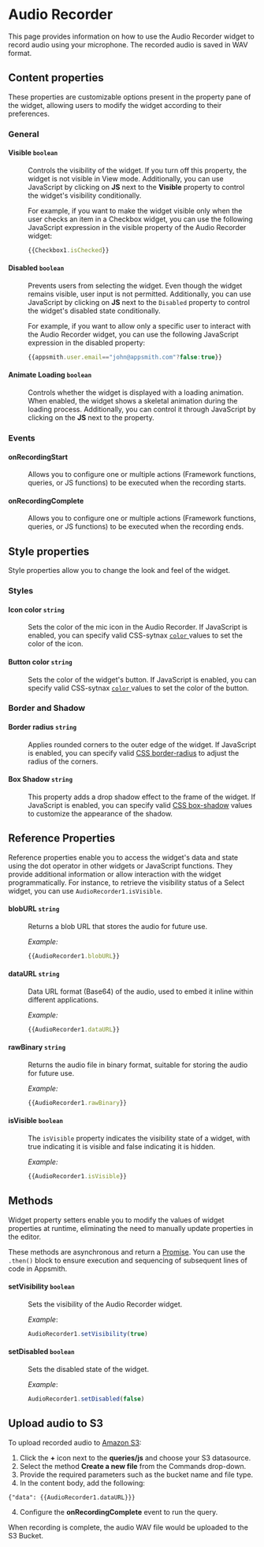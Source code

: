 # Audio Recorder

This page provides information on how to use the Audio Recorder widget to record audio using your microphone. The recorded audio is saved in WAV format.

## Content properties

These properties are customizable options present in the property pane of the widget, allowing users to modify the widget according to their preferences.

### General

#### Visible `boolean`

<dd>

Controls the visibility of the widget. If you turn off this property, the widget is not visible in View mode. Additionally, you can use JavaScript by clicking on **JS** next to the **Visible** property to control the widget's visibility conditionally.

For example,  if you want to make the widget visible only when the user checks an item in a Checkbox widget, you can use the following JavaScript expression in the visible property of the Audio Recorder widget:

```js
{{Checkbox1.isChecked}}
```
</dd>

#### Disabled `boolean`

<dd>

Prevents users from selecting the widget. Even though the widget remains visible, user input is not permitted. Additionally, you can use JavaScript by clicking on **JS** next to the `Disabled` property to control the widget's disabled state conditionally.

For example, if you want to allow only a specific user to interact with the Audio Recorder widget, you can use the following JavaScript expression in the disabled property: 
```js
{{appsmith.user.email=="john@appsmith.com"?false:true}}
```

</dd>

#### Animate Loading `boolean`

<dd>

Controls whether the widget is displayed with a loading animation. When enabled, the widget shows a skeletal animation during the loading process. Additionally, you can control it through JavaScript by clicking on the **JS** next to the property.

</dd>

### Events

#### onRecordingStart

<dd>

Allows you to configure one or multiple actions (Framework functions, queries, or JS functions) to be executed when the recording starts.

</dd>

#### onRecordingComplete

<dd>

Allows you to configure one or multiple actions (Framework functions, queries, or JS functions) to be executed when the recording ends.

</dd>

## Style properties

Style properties allow you to change the look and feel of the widget.

### Styles

#### Icon color `string`

<dd>

Sets the color of the mic icon in the Audio Recorder. If JavaScript is enabled, you can specify valid CSS-sytnax [`color` ](https://developer.mozilla.org/en-US/docs/Web/CSS/color) values to set the color of the icon.

</dd>

#### Button color `string`

<dd>

Sets the color of the widget's button. If JavaScript is enabled, you can specify valid CSS-sytnax [`color` ](https://developer.mozilla.org/en-US/docs/Web/CSS/color) values to set the color of the button.

</dd>

### Border and Shadow

#### Border radius `string`

<dd>

Applies rounded corners to the outer edge of the widget. If JavaScript is enabled, you can specify valid [CSS border-radius](https://developer.mozilla.org/en-US/docs/Web/CSS/border-radius) to adjust the radius of the corners.

</dd>

#### Box Shadow `string`
 

<dd>

This property adds a drop shadow effect to the frame of the widget. If JavaScript is enabled, you can specify valid [CSS box-shadow](https://developer.mozilla.org/en-US/docs/Web/CSS/box-shadow) values to customize the appearance of the shadow.

</dd>

## Reference Properties

Reference properties enable you to access the widget's data and state using the dot operator in other widgets or JavaScript functions. They provide additional information or allow interaction with the widget programmatically. For instance, to retrieve the visibility status of a Select widget, you can use `AudioRecorder1.isVisible`.


#### blobURL `string`

<dd>

Returns a blob URL that stores the audio for future use.

*Example:*
```js
{{AudioRecorder1.blobURL}}
```

</dd>

#### dataURL `string`

<dd>

Data URL format (Base64) of the audio, used to embed it inline within different applications.

*Example:*
```js
{{AudioRecorder1.dataURL}}
```

</dd>

#### rawBinary `string`

<dd>

Returns the audio file in binary format, suitable for storing the audio for future use.

*Example:*
```js
{{AudioRecorder1.rawBinary}}
```

</dd>

#### isVisible `boolean`

<dd>

The `isVisible` property indicates the visibility state of a widget, with true indicating it is visible and false indicating it is hidden.

*Example:*
```js
{{AudioRecorder1.isVisible}}
```

</dd>


## Methods

Widget property setters enable you to modify the values of widget properties at runtime, eliminating the need to manually update properties in the editor.

These methods are asynchronous and return a [Promise](/core-concepts/writing-code/javascript-promises#using-promises-in-appsmith). You can use the `.then()` block to ensure execution and sequencing of subsequent lines of code in Appsmith.

#### setVisibility `boolean`

<dd>

Sets the visibility of the Audio Recorder widget.

*Example*:

```js
AudioRecorder1.setVisibility(true)
```


</dd>


#### setDisabled `boolean`

<dd>

Sets the disabled state of the widget.

*Example*:

```js
AudioRecorder1.setDisabled(false)
```

</dd>

## Upload audio to S3

To upload recorded audio to [Amazon S3](/connect-data/reference/querying-amazon-s3):

1. Click the **+** icon next to the **queries/js** and choose your S3 datasource.
2. Select the method **Create a new file** from the Commands drop-down.
3. Provide the required parameters such as the bucket name and file type.
4. In the content body, add the following:

```
{"data": {{AudioRecorder1.dataURL}}}
```

4. Configure the **onRecordingComplete** event to run the query. 

When recording is complete, the audio WAV file would be uploaded to the S3 Bucket.


